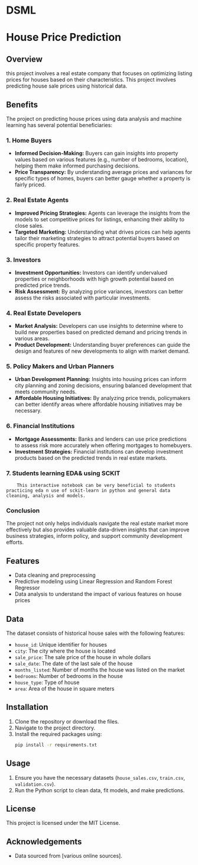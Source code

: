 # DSML

# House Price Prediction

## Overview
this project involves a real estate company that focuses on optimizing listing prices for houses based on their characteristics. This project involves predicting house sale prices using historical data.

## Benefits
The project on predicting house prices using data analysis and machine learning has several potential beneficiaries:

### 1. **Home Buyers**
   - **Informed Decision-Making:** Buyers can gain insights into property values based on various features (e.g., number of bedrooms, location), helping them make informed purchasing decisions.
   - **Price Transparency:** By understanding average prices and variances for specific types of homes, buyers can better gauge whether a property is fairly priced.

### 2. **Real Estate Agents**
   - **Improved Pricing Strategies:** Agents can leverage the insights from the models to set competitive prices for listings, enhancing their ability to close sales.
   - **Targeted Marketing:** Understanding what drives prices can help agents tailor their marketing strategies to attract potential buyers based on specific property features.

### 3. **Investors**
   - **Investment Opportunities:** Investors can identify undervalued properties or neighborhoods with high growth potential based on predicted price trends.
   - **Risk Assessment:** By analyzing price variances, investors can better assess the risks associated with particular investments.

### 4. **Real Estate Developers**
   - **Market Analysis:** Developers can use insights to determine where to build new properties based on predicted demand and pricing trends in various areas.
   - **Product Development:** Understanding buyer preferences can guide the design and features of new developments to align with market demand.

### 5. **Policy Makers and Urban Planners**
   - **Urban Development Planning:** Insights into housing prices can inform city planning and zoning decisions, ensuring balanced development that meets community needs.
   - **Affordable Housing Initiatives:** By analyzing price trends, policymakers can better identify areas where affordable housing initiatives may be necessary.

### 6. **Financial Institutions**
   - **Mortgage Assessments:** Banks and lenders can use price predictions to assess risk more accurately when offering mortgages to homebuyers.
   - **Investment Strategies:** Financial institutions can develop investment products based on the predicted trends in real estate markets.
     
### 7. **Students learning EDA& using SCKIT**
        This interactive notebook can be very beneficial to students practicing eda n use of sckit-learn in python and general data cleaning, analysis and models.

### Conclusion
The project not only helps individuals navigate the real estate market more effectively but also provides valuable data-driven insights that can improve business strategies, inform policy, and support community development efforts.

## Features
- Data cleaning and preprocessing
- Predictive modeling using Linear Regression and Random Forest Regressor
- Data analysis to understand the impact of various features on house prices

## Data
The dataset consists of historical house sales with the following features:
- `house_id`: Unique identifier for houses
- `city`: The city where the house is located
- `sale_price`: The sale price of the house in whole dollars
- `sale_date`: The date of the last sale of the house
- `months_listed`: Number of months the house was listed on the market
- `bedrooms`: Number of bedrooms in the house
- `house_type`: Type of house 
- `area`: Area of the house in square meters

## Installation
1. Clone the repository or download the files.
2. Navigate to the project directory.
3. Install the required packages using:
   ```bash
   pip install -r requirements.txt
   ```

## Usage
1. Ensure you have the necessary datasets (`house_sales.csv`, `train.csv`, `validation.csv`).
2. Run the Python script to clean data, fit models, and make predictions.

## License
This project is licensed under the MIT License.

## Acknowledgements
- Data sourced from [various online sources].
